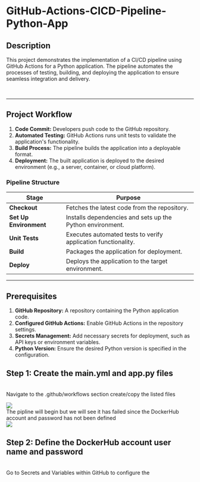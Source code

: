 # GitHub-Actions-CICD-Pipeline-Python-App

## Description

This project demonstrates the implementation of a CI/CD pipeline using GitHub Actions for a Python application. The pipeline automates the processes of testing, building, and deploying the application to ensure seamless integration and delivery.

<br />

---

## Project Workflow

1. **Code Commit:** Developers push code to the GitHub repository.
2. **Automated Testing:** GitHub Actions runs unit tests to validate the application's functionality.
3. **Build Process:** The pipeline builds the application into a deployable format.
4. **Deployment:** The built application is deployed to the desired environment (e.g., a server, container, or cloud platform).

### **Pipeline Structure**

| **Stage**           | **Purpose**                                                                 |
|----------------------|-----------------------------------------------------------------------------|
| **Checkout**         | Fetches the latest code from the repository.                               |
| **Set Up Environment** | Installs dependencies and sets up the Python environment.                |
| **Unit Tests**       | Executes automated tests to verify application functionality.              |
| **Build**            | Packages the application for deployment.                                  |
| **Deploy**           | Deploys the application to the target environment.                        |

---

## Prerequisites

1. **GitHub Repository:** A repository containing the Python application code.
2. **Configured GitHub Actions:** Enable GitHub Actions in the repository settings.
3. **Secrets Management:** Add necessary secrets for deployment, such as API keys or environment variables.
4. **Python Version:** Ensure the desired Python version is specified in the configuration.


## Step 1: Create the main.yml and app.py files

<br/> Navigate to the .github/workflows section create/copy the listed files <br/> 

<img src="https://github.com/user-attachments/assets/72a5aa44-67ea-435d-b430-532221420689"/>
<br/> The pipline will begin but we will see it has failed since the DockerHub account and password has not been defined <br/> 
<img src="https://github.com/user-attachments/assets/7a81903d-4c0b-413d-87ac-b8e57b152494"/>



## Step 2: Define the DockerHub account user name and password 

<br/> Go to Secrets and Variables within GitHub  to configure the <br/> 

<img src=""/>



